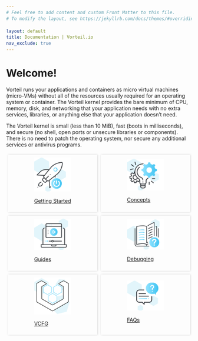 ```yaml
---
# Feel free to add content and custom Front Matter to this file.
# To modify the layout, see https://jekyllrb.com/docs/themes/#overriding-theme-defaults

layout: default
title: Documentation | Vorteil.io
nav_exclude: true
---
```


<html>
    <head>
        <style>
            .container{
                display: grid;
                grid-template-columns: repeat(auto-fit, minmax(200px, 1fr));
                height: 500px;
            }
            .section{
                margin: 5px;
                box-shadow: 1px 0 5px 0 rgba(0,0,0,.17);
                display: grid;
                place-items: center;
            }
            .section:hover{
                cursor: pointer;
                background: #f1f1f1;
            }
            .image-section{
                width: 100px;
            }
        </style>
    </head>
    <body>
        <h1>Welcome!</h1>
        <p>Vorteil runs your applications and containers as micro virtual machines (micro-VMs) without all of the resources usually required for an operating system or container. The Vorteil kernel provides the bare minimum of CPU, memory, disk, and networking that your application needs with no extra services, libraries, or anything else that your application doesn’t need.</p>
        <p>The Vorteil kernel is small (less than 10 MiB), fast (boots in milliseconds), and secure (no shell, open ports or unsecure libraries or components). There is no need to patch the operating system, nor secure any additional services or antivirus programs.</p>
        <div class="container">
            <div class="section">
                <a href="/docs/getting-started/">
                    <img src="/assets/quickstarts.png" alt="Getting Started" class="image-section" />
                    <p>Getting Started</p>
                </a>
            </div>
            <div class="section">
                <a href="/docs/concepts/">
                    <img src="/assets/lightbulb.png" alt="Concepts" class="image-section" />
                    <p>Concepts</p>
                </a>
            </div>
            <div class="section">
                <a href="/docs/guides/">
                    <img src="/assets/tutorial.png" alt="Guides" class="image-section" />
                    <p>Guides</p>
                </a>
            </div>
            <div class="section">
                <a href="/docs/debugging/">
                    <img src="/assets/book.png" alt="Debugging" class="image-section" />
                    <p>Debugging</p>
                </a>
            </div>
            <div class="section">
                <a href="/docs/vcfg-reference/">
                    <img src="/assets/vorteil.png" alt="VCFGs" class="image-section" />
                    <p>VCFG</p>
                </a>
            </div>
            <div class="section">
            <a href="/docs/faqs/">
                <img src="/assets/faqs.png" alt="FAQs" class="image-section" />
                <p>FAQs</p>
                </a>
            </div>
        </div>
    </body>
</html>